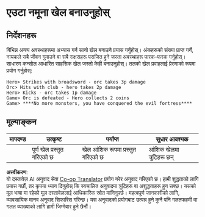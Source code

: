 <!--
CO_OP_TRANSLATOR_METADATA:
{
  "original_hash": "24201cf428c7edba1ccec2a78a0dd8f8",
  "translation_date": "2025-08-25T22:38:21+00:00",
  "source_file": "6-space-game/6-end-condition/assignment.md",
  "language_code": "ne"
}
-->
# एउटा नमूना खेल बनाउनुहोस्

## निर्देशनहरू

विभिन्न अन्त्य अवस्थाहरूमा अभ्यास गर्न सानो खेल बनाउने प्रयास गर्नुहोस्। अंकहरूको संख्या प्राप्त गर्ने, नायकले सबै जीवन गुमाउने वा सबै राक्षसहरू पराजित हुने जस्ता अवस्थाहरू फरक-फरक गर्नुहोस्। साधारण कन्सोल आधारित साहसिक खेल जस्तो केही बनाउनुहोस्। तलको खेल प्रवाहलाई प्रेरणाको रूपमा प्रयोग गर्नुहोस्:

```
Hero> Strikes with broadsword - orc takes 3p damage
Orc> Hits with club - hero takes 2p damage
Hero> Kicks - orc takes 1p damage
Game> Orc is defeated - Hero collects 2 coins
Game> ****No more monsters, you have conquered the evil fortress****
```

## मूल्याङ्कन

| मापदण्ड | उत्कृष्ट                | पर्याप्त                     | सुधार आवश्यक                |
| -------- | ---------------------- | --------------------------- | -------------------------- |
|          | पूर्ण खेल प्रस्तुत गरिएको छ | खेल आंशिक रूपमा प्रस्तुत गरिएको छ | आंशिक खेलमा त्रुटिहरू छन् |

**अस्वीकरण**:  
यो दस्तावेज़ AI अनुवाद सेवा [Co-op Translator](https://github.com/Azure/co-op-translator) प्रयोग गरेर अनुवाद गरिएको छ। हामी शुद्धताको लागि प्रयास गर्छौं, तर कृपया ध्यान दिनुहोस् कि स्वचालित अनुवादमा त्रुटिहरू वा अशुद्धताहरू हुन सक्छ। यसको मूल भाषा मा रहेको मूल दस्तावेज़लाई आधिकारिक स्रोत मानिनुपर्छ। महत्वपूर्ण जानकारीको लागि, व्यावसायिक मानव अनुवाद सिफारिस गरिन्छ। यस अनुवादको प्रयोगबाट उत्पन्न हुने कुनै पनि गलतफहमी वा गलत व्याख्याको लागि हामी जिम्मेवार हुने छैनौं।